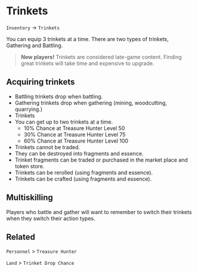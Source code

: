 # Trinkets

`Inventory` &rarr; `Trinkets`

You can equip 3 trinkets at a time. There are two types of trinkets, Gathering and Battling.

> **New players!** Trinkets are considered late-game content. Finding great trinkets will take time and expensive to upgrade.

## Acquiring trinkets

* Battling trinkets drop when battling.
* Gathering trinkets drop when gathering (mining, woodcutting, quarrying.)
* Trinkets
* You can get up to two trinkets at a time.
  * 10% Chance at Treasure Hunter Level 50
  * 30% Chance at Treasure Hunter Level 75
  * 60% Chance at Treasure Hunter Level 100
* Trinkets cannot be traded.
* They can be destroyed into fragments and essence.
* Trinket fragments can be traded or purchased in the market place and token store.
* Trinkets can be rerolled (using fragments and essence).
* Trinkets can be crafted (using fragments and essence).

## Multiskilling

Players who battle and gather will want to remember to switch their trinkets when they switch their action types.

## Related

`Personnel` > `Treasure Hunter`

`Land` > `Trinket Drop Chance`